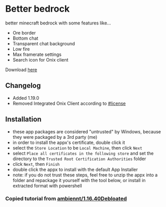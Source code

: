 # Better bedrock
better minecraft bedrock with some features like...
- Ore border
- Bottom chat
- Transparent chat background
- Low fire
- Max framerate settings
- Search icon for Onix client

Download [here](https://github.com/Quoty0/better_bedrock/releases)


## Changelog
- Added 1.19.0
- Removed Integrated Onix Client according to [#license](https://discord.com/channels/814195071356370977/961670491431649341)

## Installation
- these app packages are considered "untrusted" by Windows, because they were packaged by a 3rd party (me)
- in order to install the appx's certificate, double click it
- select the `Store Location` to be `Local Machine`, then click `Next`
- select `Place all certificates in the following store` and set the directory to the `Trusted Root Certification Authorities` folder
- click `Next`, then `Finish`
- double click the appx to install with the default App Installer
- note: if you do not trust these steps, feel free to unzip the appx into a folder and repackage it yourself with the tool below, or install in extracted format with powershell
### Copied tutorial from [ambiennt/1.16.40Debloated](https://github.com/ambiennt/1.16.40Debloated)
